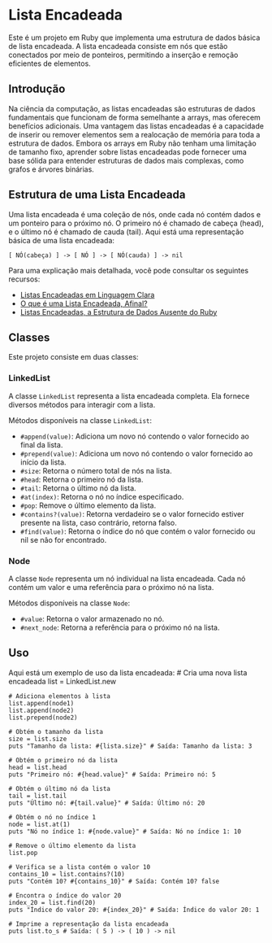 # Lista Encadeada

Este é um projeto em Ruby que implementa uma estrutura de dados básica de lista encadeada. A lista encadeada consiste em nós que estão conectados por meio de ponteiros, permitindo a inserção e remoção eficientes de elementos.

## Introdução

Na ciência da computação, as listas encadeadas são estruturas de dados fundamentais que funcionam de forma semelhante a arrays, mas oferecem benefícios adicionais. Uma vantagem das listas encadeadas é a capacidade de inserir ou remover elementos sem a realocação de memória para toda a estrutura de dados. Embora os arrays em Ruby não tenham uma limitação de tamanho fixo, aprender sobre listas encadeadas pode fornecer uma base sólida para entender estruturas de dados mais complexas, como grafos e árvores binárias.

## Estrutura de uma Lista Encadeada

Uma lista encadeada é uma coleção de nós, onde cada nó contém dados e um ponteiro para o próximo nó. O primeiro nó é chamado de cabeça (head), e o último nó é chamado de cauda (tail). Aqui está uma representação básica de uma lista encadeada:

`[ NÓ(cabeça) ] -> [ NÓ ] -> [ NÓ(cauda) ] -> nil` 

Para uma explicação mais detalhada, você pode consultar os seguintes recursos:

-   [Listas Encadeadas em Linguagem Clara](https://levelup.gitconnected.com/linked-lists-in-plain-english-a18bf81dcbeb)
-   [O que é uma Lista Encadeada, Afinal?](https://www.codecademy.com/articles/what-is-a-linked-list)
-   [Listas Encadeadas, a Estrutura de Dados Ausente do Ruby](https://www.rubyguides.com/2017/08/ruby-linked-list/)

## Classes

Este projeto consiste em duas classes:

### LinkedList

A classe `LinkedList` representa a lista encadeada completa. Ela fornece diversos métodos para interagir com a lista.

Métodos disponíveis na classe `LinkedList`:

-   `#append(value)`: Adiciona um novo nó contendo o valor fornecido ao final da lista.
-   `#prepend(value)`: Adiciona um novo nó contendo o valor fornecido ao início da lista.
-   `#size`: Retorna o número total de nós na lista.
-   `#head`: Retorna o primeiro nó da lista.
-   `#tail`: Retorna o último nó da lista.
-   `#at(index)`: Retorna o nó no índice especificado.
-   `#pop`: Remove o último elemento da lista.
-   `#contains?(value)`: Retorna verdadeiro se o valor fornecido estiver presente na lista, caso contrário, retorna falso.
-   `#find(value)`: Retorna o índice do nó que contém o valor fornecido ou nil se não for encontrado.

### Node

A classe `Node` representa um nó individual na lista encadeada. Cada nó contém um valor e uma referência para o próximo nó na lista.

Métodos disponíveis na classe `Node`:

-   `#value`: Retorna o valor armazenado no nó.
-   `#next_node`: Retorna a referência para o próximo nó na lista.

## Uso

Aqui está um exemplo de uso da lista encadeada:
     # Cria uma nova lista encadeada
    list = LinkedList.new
    
    # Adiciona elementos à lista
    list.append(node1)
    list.append(node2)
    list.prepend(node2)
    
    # Obtém o tamanho da lista
    size = list.size
    puts "Tamanho da lista: #{lista.size}" # Saída: Tamanho da lista: 3
    
    # Obtém o primeiro nó da lista
    head = list.head
    puts "Primeiro nó: #{head.value}" # Saída: Primeiro nó: 5
    
    # Obtém o último nó da lista
    tail = list.tail
    puts "Último nó: #{tail.value}" # Saída: Último nó: 20
    
    # Obtém o nó no índice 1
    node = list.at(1)
    puts "Nó no índice 1: #{node.value}" # Saída: Nó no índice 1: 10
    
    # Remove o último elemento da lista
    list.pop
    
    # Verifica se a lista contém o valor 10
    contains_10 = list.contains?(10)
    puts "Contém 10? #{contains_10}" # Saída: Contém 10? false
    
    # Encontra o índice do valor 20
    index_20 = list.find(20)
    puts "Índice do valor 20: #{index_20}" # Saída: Índice do valor 20: 1
    
    # Imprime a representação da lista encadeada
    puts list.to_s # Saída: ( 5 ) -> ( 10 ) -> nil